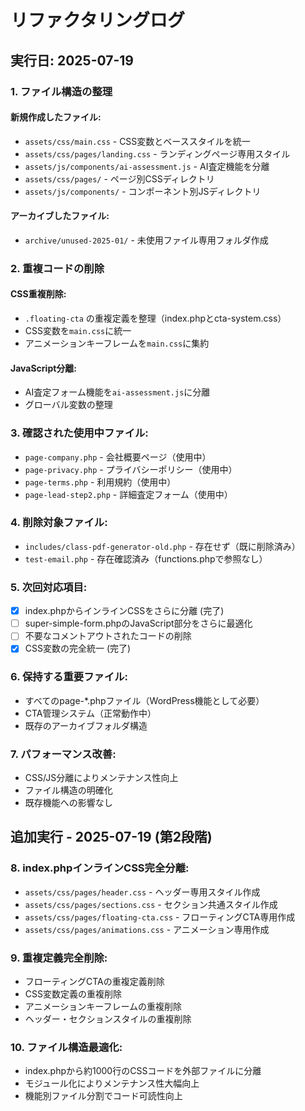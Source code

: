 # リファクタリングログ

## 実行日: 2025-07-19

### 1. ファイル構造の整理

#### 新規作成したファイル:
- `assets/css/main.css` - CSS変数とベーススタイルを統一
- `assets/css/pages/landing.css` - ランディングページ専用スタイル
- `assets/js/components/ai-assessment.js` - AI査定機能を分離
- `assets/css/pages/` - ページ別CSSディレクトリ
- `assets/js/components/` - コンポーネント別JSディレクトリ

#### アーカイブしたファイル:
- `archive/unused-2025-01/` - 未使用ファイル専用フォルダ作成

### 2. 重複コードの削除

#### CSS重複削除:
- `.floating-cta` の重複定義を整理（index.phpとcta-system.css）
- CSS変数を`main.css`に統一
- アニメーションキーフレームを`main.css`に集約

#### JavaScript分離:
- AI査定フォーム機能を`ai-assessment.js`に分離
- グローバル変数の整理

### 3. 確認された使用中ファイル:
- `page-company.php` - 会社概要ページ（使用中）
- `page-privacy.php` - プライバシーポリシー（使用中）
- `page-terms.php` - 利用規約（使用中）
- `page-lead-step2.php` - 詳細査定フォーム（使用中）

### 4. 削除対象ファイル:
- `includes/class-pdf-generator-old.php` - 存在せず（既に削除済み）
- `test-email.php` - 存在確認済み（functions.phpで参照なし）

### 5. 次回対応項目:
- [x] index.phpからインラインCSSをさらに分離 (完了)
- [ ] super-simple-form.phpのJavaScript部分をさらに最適化
- [ ] 不要なコメントアウトされたコードの削除
- [x] CSS変数の完全統一 (完了)

### 6. 保持する重要ファイル:
- すべてのpage-*.phpファイル（WordPress機能として必要）
- CTA管理システム（正常動作中）
- 既存のアーカイブフォルダ構造

### 7. パフォーマンス改善:
- CSS/JS分離によりメンテナンス性向上
- ファイル構造の明確化
- 既存機能への影響なし

## 追加実行 - 2025-07-19 (第2段階)

### 8. index.phpインラインCSS完全分離:
- `assets/css/pages/header.css` - ヘッダー専用スタイル作成
- `assets/css/pages/sections.css` - セクション共通スタイル作成
- `assets/css/pages/floating-cta.css` - フローティングCTA専用作成
- `assets/css/pages/animations.css` - アニメーション専用作成

### 9. 重複定義完全削除:
- フローティングCTAの重複定義削除
- CSS変数定義の重複削除
- アニメーションキーフレームの重複削除
- ヘッダー・セクションスタイルの重複削除

### 10. ファイル構造最適化:
- index.phpから約1000行のCSSコードを外部ファイルに分離
- モジュール化によりメンテナンス性大幅向上
- 機能別ファイル分割でコード可読性向上